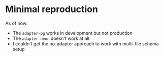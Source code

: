 # Minimal reproduction

As of now:
- The `adapter-pg` works in development but not production
- The `adapter-neon` doesn't work at all
- I couldn't get the no-adapter approach to work with multi-file schema setup